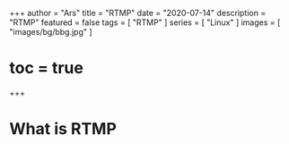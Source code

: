 +++
author = "Ars"
title = "RTMP"
date = "2020-07-14"
description = "RTMP"
featured = false
tags = [
  "RTMP"
]
series = [
  "Linux"
]
images = [
  "images/bg/bbg.jpg"
]
# toc = true
+++

# What is RTMP
                                                                                                                                                                                                                                                                                                                                                             